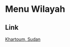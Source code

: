 # Menu Wilayah

## Link

[Khartoum, Sudan](https://github.com/gigit-pemilu/pemilu-2024-99-luar-negeri/tree/main/pilpres/hitung-suara/sub/99-luar-negeri/sub/58-khartoum-sudan/sub/01-khartoum-sudan)

